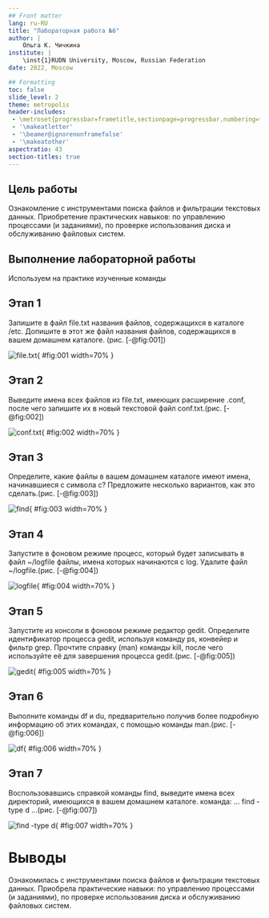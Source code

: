 ```yaml
---
## Front matter
lang: ru-RU
title: "Лабораторная работа №6"
author: |
	Ольга К. Чичкина
institute: |
	\inst{1}RUDN University, Moscow, Russian Federation
date: 2022, Moscow

## Formatting
toc: false
slide_level: 2
theme: metropolis
header-includes: 
 - \metroset{progressbar=frametitle,sectionpage=progressbar,numbering=fraction}
 - '\makeatletter'
 - '\beamer@ignorenonframefalse'
 - '\makeatother'
aspectratio: 43
section-titles: true
--- 
```

## Цель работы

Ознакомление с инструментами поиска файлов и фильтрации текстовых данных. Приобретение практических навыков: по управлению процессами (и заданиями), по проверке использования диска и обслуживанию файловых систем.

## Выполнение лабораторной работы
 
 Используем на практике изученные команды
 
##  Этап 1
Запишите в файл file.txt названия файлов, содержащихся в каталоге /etc. Допишите в этот же файл названия файлов, содержащихся в вашем домашнем каталоге. (рис. [-@fig:001])

![file.txt](image/1.png){ #fig:001 width=70% }

## Этап 2
Выведите имена всех файлов из file.txt, имеющих расширение .conf, после чего запишите их в новый текстовой файл conf.txt.(рис. [-@fig:002])

![conf.txt](image/2.png){ #fig:002 width=70% }

## Этап 3
Определите, какие файлы в вашем домашнем каталоге имеют имена, начинавшиеся с символа c? Предложите несколько вариантов, как это сделать.(рис. [-@fig:003])

![find](image/c.png){ #fig:003 width=70% }

## Этап 4
Запустите в фоновом режиме процесс, который будет записывать в файл ~/logfile файлы, имена которых начинаются с log. Удалите файл ~/logfile.(рис. [-@fig:004])

![logfile](image/3.png){ #fig:004 width=70% }

## Этап 5
Запустите из консоли в фоновом режиме редактор gedit. Определите идентификатор процесса gedit, используя команду ps, конвейер и фильтр grep. Прочтите справку (man) команды kill, после чего используйте её для завершения процесса gedit.(рис. [-@fig:005])

![gedit](image/gedit.png){ #fig:005 width=70% }

## Этап 6
Выполните команды df и du, предварительно получив более подробную информацию об этих командах, с помощью команды man.(рис. [-@fig:006])

![df](image/df.png){ #fig:006 width=70% }

## Этап 7
Воспользовавшись справкой команды find, выведите имена всех директорий, имеющихся в вашем домашнем каталоге. команда: ... find -type d ...(рис. [-@fig:007])

![find -type d](image/4.png){ #fig:007 width=70% }
 
# Выводы

Ознакомилась с инструментами поиска файлов и фильтрации текстовых данных. Приобрела практические навыки: по управлению процессами (и заданиями), по проверке использования диска и обслуживанию файловых систем.

